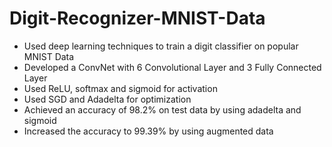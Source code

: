 # Digit-Recognizer-MNIST-Data

- Used deep learning techniques to train a digit classifier on popular MNIST Data
- Developed a ConvNet with 6 Convolutional Layer and 3 Fully Connected Layer
- Used ReLU, softmax and sigmoid for activation
- Used SGD and Adadelta for optimization
- Achieved an accuracy of 98.2% on test data by using adadelta and sigmoid
- Increased the accuracy to 99.39% by using augmented data
